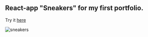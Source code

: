 ## React-app "Sneakers" for my first portfolio.
Try it [here](https://mrmirrorr.github.io/sneakers-react-app/)

![sneakers](https://github.com/MrMirrorr/sneakers-react-app/assets/105848492/d7bb91d4-b00c-405e-8fe8-f7da7871a7ac)
